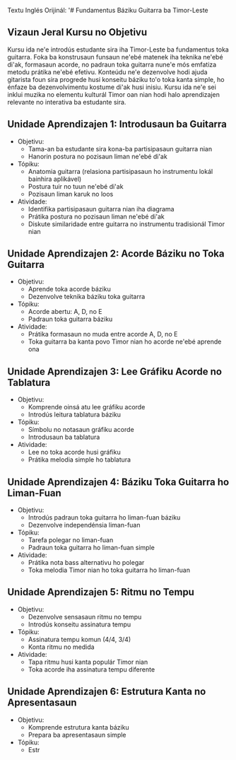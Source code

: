 Textu Inglés Orijinál: '# Fundamentus Báziku Guitarra ba Timor-Leste

## Vizaun Jeral Kursu no Objetivu

Kursu ida ne'e introdús estudante sira iha Timor-Leste ba fundamentus toka guitarra. Foka ba konstrusaun funsaun ne'ebé matenek iha teknika ne'ebé di'ak, formasaun acorde, no padraun toka guitarra nune'e mós emfatiza metodu prátika ne'ebé efetivu. Konteúdu ne'e dezenvolve hodi ajuda gitarista foun sira progrede husi konseitu báziku to'o toka kanta simple, ho énfaze ba dezenvolvimentu kostume di'ak husi inisiu. Kursu ida ne'e sei inklui muzika no elementu kulturál Timor oan nian hodi halo aprendizajen relevante no interativa ba estudante sira.

## Unidade Aprendizajen 1: Introdusaun ba Guitarra
- Objetivu:
  * Tama-an ba estudante sira kona-ba partisipasaun guitarra nian
  * Hanorin postura no pozisaun liman ne'ebé di'ak
- Tópiku:
  * Anatomia guitarra (relasiona partisipasaun ho instrumentu lokál bainhira aplikável)
  * Postura tuir no tuun ne'ebé di'ak
  * Pozisaun liman karuk no loos
- Atividade:
  * Identifika partisipasaun guitarra nian iha diagrama
  * Prátika postura no pozisaun liman ne'ebé di'ak
  * Diskute similaridade entre guitarra no instrumentu tradisionál Timor nian

## Unidade Aprendizajen 2: Acorde Báziku no Toka Guitarra
- Objetivu:
  * Aprende toka acorde báziku
  * Dezenvolve teknika báziku toka guitarra
- Tópiku:
  * Acorde abertu: A, D, no E
  * Padraun toka guitarra báziku
- Atividade:
  * Prátika formasaun no muda entre acorde A, D, no E
  * Toka guitarra ba kanta povo Timor nian ho acorde ne'ebé aprende ona

## Unidade Aprendizajen 3: Lee Gráfiku Acorde no Tablatura
- Objetivu:
  * Komprende oinsá atu lee gráfiku acorde
  * Introdús leitura tablatura báziku
- Tópiku:
  * Símbolu no notasaun gráfiku acorde
  * Introdusaun ba tablatura
- Atividade:
  * Lee no toka acorde husi gráfiku
  * Prátika melodia simple ho tablatura

## Unidade Aprendizajen 4: Báziku Toka Guitarra ho Liman-Fuan
- Objetivu:
  * Introdús padraun toka guitarra ho liman-fuan báziku
  * Dezenvolve independénsia liman-fuan
- Tópiku:
  * Tarefa polegar no liman-fuan
  * Padraun toka guitarra ho liman-fuan simple
- Atividade:
  * Prátika nota bass alternativu ho polegar
  * Toka melodia Timor nian ho toka guitarra ho liman-fuan

## Unidade Aprendizajen 5: Ritmu no Tempu
- Objetivu:
  * Dezenvolve sensasaun ritmu no tempu
  * Introdús konseitu assinatura tempu
- Tópiku:
  * Assinatura tempu komun (4/4, 3/4)
  * Konta ritmu no medida
- Atividade:
  * Tapa ritmu husi kanta populár Timor nian
  * Toka acorde iha assinatura tempu diferente

## Unidade Aprendizajen 6: Estrutura Kanta no Apresentasaun
- Objetivu:
  * Komprende estrutura kanta báziku
  * Prepara ba apresentasaun simple
- Tópiku:
  * Estr